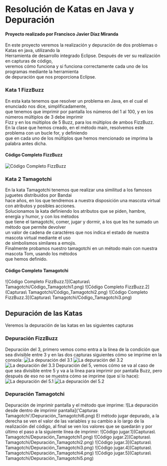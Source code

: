 # Resolución de Katas en Java y Depuración
#### Proyecto realizado por Francisco Javier Díaz Miranda
En este proyecto veremos la realización y depuración de dos problemas o Katas en java, utilizando la  
Herramienta de desarrollo integrado Eclipse. Después de ver su realización en capturas de código,  
veremos cómo funciona y si funciona correctamente cada uno de los programas mediante la herramienta  
de depuración que nos proporciona Eclipse.
### Kata 1 FizzBuzz
En esta kata tenemos que resolver un problema en Java, en el cual el enunciado nos dice, simplificadamente,  
que tenemos que imprimir por pantalla los números del 1 al 100, y en los números múltiplos de 3 debe imprimir  
Fizz y en los múltiplos de 5 Buzz, para los múltiplos de ambos FizzBuzz.  
En la clase que hemos creado, en el método main, resolvemos este problema con un bucle for, y definiendo  
que en cada uno de los múltiplos que hemos mencionado se imprima la palabra antes dicha.
#### Código Completo FizzBuzz
![Código Completo FizzBuzz](CapturasFizzBuzz/Código_completo_FizzBuzz.png)
### Kata 2 Tamagotchi
En la kata Tamagotchi tenemos que realizar una similitud a los famosos juguetes distribuidos por Bandai  
hace años, en los que tendremos a nuestra disposición una mascota virtual con atributos y posibles acciones.  
Solucionamos la kata definiendo los atributos que se piden, hambre, energía y humor, y con los métodos  
que tiene el tamagotchi, comer, jugar y dormir, a los que les he sumado un método que permite devolver  
un valor de cadena de caractéres que nos indica el estado de nuestra mascota virtual mediante el uso  
de simbolismos similares a emojis.  
Finalmente probamos nuestro tamagotchi en un método main con nuestra mascota Tom, usando los métodos  
que hemos definido.
#### Código Completo Tamagotchi
![Código Completo FizzBuzz.1](Capturas\ Tamagotchi/Código_Tamagotchi1.png)
![Código Completo FizzBuzz.2](Capturas\ Tamagotchi/Código_Tamagotchi2.png)
![Código Completo FizzBuzz.3](Capturas\ Tamagotchi/Código_Tamagotchi3.png)
## Depuración de las Katas
Veremos la depuración de las katas en las siguientes capturas
### Depuración FizzBuzz
Depuración del 3, primero vemos como entra a la línea de la condición que sea divisible entre 3
y en las dos capturas siguientes cómo se imprime en la consola:
![La depuración del 3.1](CapturasFizzBuzz/Depuración_FizzBuzz1.png)
![La depuración del 3.2](CapturasFizzBuzz/Depuración_FizzBuzz2.png)
![La depuración del 3.3](CapturasFizzBuzz/Depuración_FizzBuzz3.png)
Depuración del 5, vemos cómo se va al caso de que sea divisible entre 5 y va a la línea para imprimir
por pantalla Buzz, pero después de eso no se muestra cómo se imprime (que sí lo hace):
![La depuración del 5.1](CapturasFizzBuzz/Depuración_FizzBuzz4.png)
![La depuración del 5.2](CapturasFizzBuzz/Depuración_FizzBuzz5.png)
### Depuración Tamagotchi
Depuración de imprimir pantalla y el método que imprime:
![La depuración desde dentro de imprimir pantalla]('Capturas Tamagotchi'/Depuración_Tamagotchi6.png)
El método jugar depurado, a la derecha se ven el valor de las variables y su cambio a lo largo de la  
realización del código, al final se ven los valores que se quedarán y por último el paso a la siguiente
línea de imprimir:
![Código jugar.1](Capturas\ Tamagotchi/Depuración_Tamagotchi1.png)
![Código jugar.2](Capturas\ Tamagotchi/Depuración_Tamagotchi2.png)
![Código jugar.3](Capturas\ Tamagotchi/Depuración_Tamagotchi3.png)
![Código jugar.4](Capturas\ Tamagotchi/Depuración_Tamagotchi4.png)
![Código jugar.5](Capturas\ Tamagotchi/Depuración_Tamagotchi5.png)
